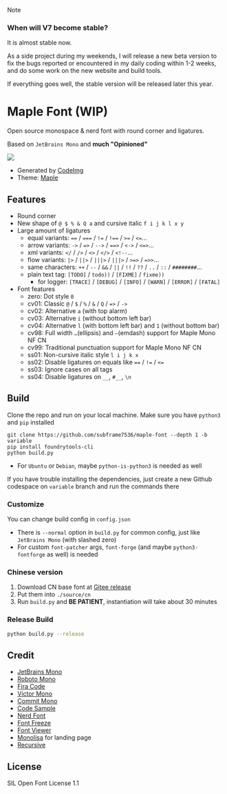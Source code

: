 > [!note]
> ### When will V7 become stable?
> It is almost stable now.
>
> As a side project during my weekends, I will release a new beta version to fix the bugs reported or encountered in my daily coding within 1-2 weeks, and do some work on the new website and build tools.
>
> If everything goes well, the stable version will be released later this year.


# Maple Font (WIP)

Open source monospace & nerd font with round corner and ligatures.

Based on `JetBrains Mono` and **much "Opinioned"**

![](https://github.com/subframe7536/maple-font/assets/78338239/19383849-6be1-4cfc-9b34-7b33fc047ecf)

- Generated by [CodeImg](https://github.com/subframe7536/vscode-codeimg)
- Theme: [Maple](https://github.com/subframe7536/vscode-theme-maple)

## Features

- Round corner
- New shape of `@ $ % & Q a` and cursive italic `f i j k l x y`
- Large amount of ligatures
  - equal variants: `==` / `===` / `!=` / `!==` / `>=` / `<=`...
  - arrow variants: `->` / `=>` / `-->` / `==>` / `<->` / `<=>`...
  - xml variants: `</` / `/>` / `<>` / `</>` / `<!--`...
  - flow variants: `|>` / `||>` / `|||>` / `|||>` / `>=>` / `=>>`...
  - same characters: `++` / `--` / `&&` / `||` / `!!` / `??` / `..` / `::` / `########`...
  - plain text tag: `[TODO]` / `todo))` / `[FIXME]` / `fixme))`
    - for logger: `[TRACE]` / `[DEBUG]` / `[INFO]` / `[WARN]` / `[ERROR]` / `[FATAL]`
- Font features
  - zero: Dot style `0`
  - cv01: Classic `@` / `$` / `%` / `&` / `Q` / `=>` / `->`
  - cv02: Alternative `a` (with top alarm)
  - cv03: Alternative `i` (without bottom left bar)
  - cv04: Alternative `l` (with bottom left bar) and `1` (without bottom bar)
  - cv98: Full width `…`(ellipsis) and `—`(emdash) support for Maple Mono NF CN
  - cv99: Traditional punctuation support for Maple Mono NF CN
  - ss01: Non-cursive italic style `l i j k x`
  - ss02: Disable ligatures on equals like `==` / `!=` / `<=`
  - ss03: Ignore cases on all tags
  - ss04: Disable ligatures on `__`, `#__`, `\n`

## Build

Clone the repo and run on your local machine. Make sure you have `python3` and `pip` installed

```shell
git clone https://github.com/subframe7536/maple-font --depth 1 -b variable
pip install foundrytools-cli
python build.py
```

- For `Ubuntu` or `Debian`, maybe `python-is-python3` is needed as well

If you have trouble installing the dependencies, just create a new Github codespace on `variable` branch and run the commands there

### Customize

You can change build config in `config.json`

- There is `--normal` option in `build.py` for common config, just like `JetBrains Mono` (with slashed zero)
- For custom `font-patcher` args, `font-forge` (and maybe `python3-fontforge` as well) is needed

### Chinese version

1. Download CN base font at [Gitee release](https://gitee.com/subframe7536/Maple/releases/tag/v7.0-beta23)
2. Put them into `./source/cn`
3. Run `build.py` and **BE PATIENT**, instantiation will take about 30 minutes

### Release Build

```sh
python build.py --release
```

## Credit

- [JetBrains Mono](https://github.com/JetBrains/JetBrainsMono)
- [Roboto Mono](https://github.com/googlefonts/RobotoMono)
- [Fira Code](https://github.com/tonsky/FiraCode)
- [Victor Mono](https://github.com/rubjo/victor-mono)
- [Commit Mono](https://github.com/eigilnikolajsen/commit-mono)
- [Code Sample](https://github.com/TheRenegadeCoder/sample-programs-website)
- [Nerd Font](https://github.com/ryanoasis/nerd-fonts)
- [Font Freeze](https://github.com/MuTsunTsai/fontfreeze/)
- [Font Viewer](https://tophix.com/font-tools/font-viewer)
- [Monolisa](https://www.monolisa.dev/) for landing page
- [Recursive](https://www.recursive.design/)

## License

SIL Open Font License 1.1
